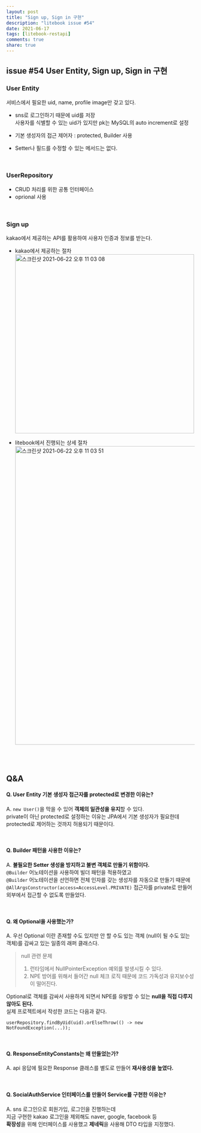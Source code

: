 ```yaml
---   
layout: post  
title: "Sign up, Sign in 구현"    
description: "litebook issue #54"  
date: 2021-06-17   
tags: [litebook-restapi]      
comments: true    
share: true
---  
```


## issue #54 User Entity, Sign up, Sign in 구현

### User Entity

서비스에서 필요한 uid, name, profile image만 갖고 있다.

* sns로 로그인하기 때문에 uid를 저장       
  사용자를 식별할 수 있는 uid가 있지만 pk는 MySQL의 auto increment로 설정

* 기본 생성자의 접근 제어자 : protected, Builder 사용

* Setter나 필드를 수정할 수 있는 메서드는 없다.

<br />    

### UserRepository

* CRUD 처리를 위한 공통 인터페이스
* oprional 사용

<br />      

### Sign up

kakao에서 제공하는 API를 활용하여 사용자 인증과 정보를 받는다.

* kakao에서 제공하는 절차   
  <img width="478" alt="스크린샷 2021-06-22 오후 11 03 08" src="https://user-images.githubusercontent.com/33855307/122938801-05340e80-d3ae-11eb-9982-cee8d0770faa.png">


* litebook에서 진행되는 상세 절차     
  <img width="797" alt="스크린샷 2021-06-22 오후 11 03 51" src="https://user-images.githubusercontent.com/33855307/122938920-1f6dec80-d3ae-11eb-8262-2e43074ca000.png">

<br />       
<br />       

## Q&A

#### Q. User Entity 기본 생성자 접근자를 protected로 변경한 이유는?

A. `new User()`을 막을 수 있어 **객체의 일관성을 유지**할 수 있다.    
private이 아닌 protected로 설정하는 이유는 JPA에서 기본 생성자가 필요한데   
protected로 제어하는 것까지 허용되기 때문이다.

<br />         

#### Q. Builder 패턴을 사용한 이유는?

A. **불필요한 Setter 생성을 방지하고 불변 객체로 만들기 위함이다.**    
`@Builder` 어노테이션을 사용하여 빌더 패턴을 적용하였고   
`@Builder` 어노테이션을 선언하면 전체 인자를 갖는 생성자를 자동으로 만들기 때문에    
`@AllArgsConstructor(access=AccessLevel.PRIVATE)` 접근자를 private로 만들어   
외부에서 접근할 수 없도록 만들었다.

<br />      

#### Q. 왜 Optional을 사용했는가?

A. 우선 Optional 이란 존재할 수도 있지만 안 할 수도 있는 객체
(null이 될 수도 있는 객체)를 감싸고 있는 일종의 래퍼 클래스다.

> null 관련 문제
> 1) 런타임에서 NullPointerException 예외를 발생시킬 수 있다.
> 2) NPE 방어를 위해서 들어간 null 체크 로직 때문에 코드 가독성과 유지보수성이 떨어진다.

Optional로 객체를 감싸서 사용하게 되면서 NPE를 유발할 수 있는 **null을 직접 다루지 않아도 된다.**   
실제 프로젝트에서 작성한 코드는 다음과 같다.

```
userRepository.findByUid(uid).orElseThrow(() -> new NotFoundException(...));
```

<br />            

#### Q. ResponseEntityConstants는 왜 만들었는가?

A. api 응답에 필요한 Response 클래스를 별도로 만들어 **재사용성을 높였다.**

<br />  

#### Q. SocialAuthService 인터페이스를 만들어 Service를 구현한 이유는?

A. sns 로그인으로 회원가입, 로그인을 진행하는데     
지금 구현한 kakao 로그인을 제외해도 naver, google, facebook 등     
**확장성**을 위해 인터페이스를 사용했고 **제네릭**을 사용해 DTO 타입을 지정했다.      









